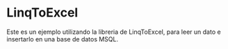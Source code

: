 # LinqToExcel
Este es un ejemplo utilizando la libreria de LinqToExcel, para leer un dato e insertarlo en una base de datos MSQL.
